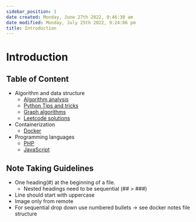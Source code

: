 ```yaml
---
sidebar_position: 1
date created: Monday, June 27th 2022, 9:46:38 am
date modified: Monday, July 25th 2022, 9:24:06 pm
title: Introduction
---
```


# Introduction

## Table of Content

- Algorithm and data structure
	- [Algorithm analysis](Algo/Fundamental%20Algorithms/Algorithm%20analysis.md)
	- [Python Tips and tricks](Algo/Tips%20&%20Tricks/Useful%20Python%20Collections%20module.md)
	- [Graph algorithms](Algo/Graph/Union%20find.md)
	- [Leetcode solutions](Algo/Coding%20Practice/Recursion/101%20Symmetric%20Tree.py.md)
- Containerization
	- [Docker](Containerization/Docker/1.%20General%20step%20to%20dockerizing%20a%20project.md)
- Programming languages
	- [PHP](Programming%20langs/PHP.md)
	- [JavaScript](Programming%20langs/Javascript.md)

## Note Taking Guidelines

- One heading(#) at the beginning of a file.
	- Nested headings need to be sequential (## > ###)
- Line should start with uppercase
- Image only from remote
- For sequential drop down use numbered bullets -> see docker notes file structure
